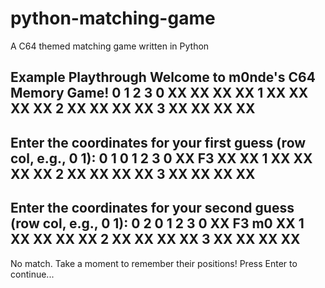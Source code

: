 # python-matching-game
A C64 themed matching game written in Python

Example Playthrough
Welcome to m0nde's C64 Memory Game!
   0  1  2  3
0 XX XX XX XX 
1 XX XX XX XX 
2 XX XX XX XX 
3 XX XX XX XX 
--------------
Enter the coordinates for your first guess (row col, e.g., 0 1): 0 1
   0  1  2  3
0 XX F3 XX XX 
1 XX XX XX XX 
2 XX XX XX XX 
3 XX XX XX XX 
--------------
Enter the coordinates for your second guess (row col, e.g., 0 1): 0 2
   0  1  2  3
0 XX F3 m0 XX 
1 XX XX XX XX 
2 XX XX XX XX 
3 XX XX XX XX 
--------------
No match. Take a moment to remember their positions!
Press Enter to continue...

